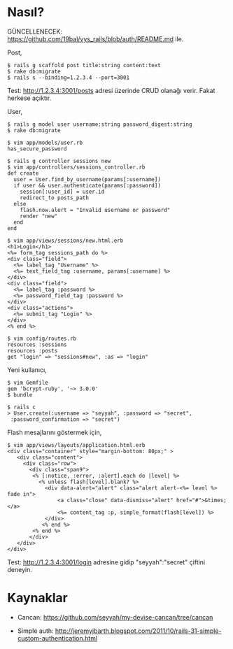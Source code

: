 # Nasıl?

GÜNCELLENECEK: https://github.com/19bal/vys_rails/blob/auth/README.md ile.

Post,

    $ rails g scaffold post title:string content:text
    $ rake db:migrate
    $ rails s --binding=1.2.3.4 --port=3001

Test: http://1.2.3.4:3001/posts adresi üzerinde CRUD olanağı verir.
Fakat herkese açıktır.

User,

    $ rails g model user username:string password_digest:string
    $ rake db:migrate

    $ vim app/models/user.rb
    has_secure_password

    $ rails g controller sessions new
    $ vim app/controllers/sessions_controller.rb
    def create
      user = User.find_by_username(params[:username])
      if user && user.authenticate(params[:password])
        session[:user_id] = user.id
        redirect_to posts_path
      else
        flash.now.alert = "Invalid username or password"
        render "new"
      end
    end

    $ vim app/views/sessions/new.html.erb
    <h1>Login</h1>
    <%= form_tag sessions_path do %>
    <div class="field">
      <%= label_tag "Username" %>
      <%= text_field_tag :username, params[:username] %>
    </div>
    <div class="field">
      <%= label_tag :password %>
      <%= password_field_tag :password %>
    </div>
    <div class="actions">
      <%= submit_tag "Login" %>
    </div>
    <% end %>

    $ vim config/routes.rb
    resources :sessions
    resources :posts
    get "login" => "sessions#new", :as => "login"

Yeni kullanıcı,

    $ vim Gemfile
    gem 'bcrypt-ruby', '~> 3.0.0'
    $ bundle

    $ rails c
    > User.create(:username => "seyyah", :password => "secret",
     :password_confirmation => "secret")

Flash mesajlarını göstermek için,

    $ vim app/views/layouts/application.html.erb
    <div class="container" style="margin-bottom: 80px;" >
       <div class="content">
         <div class="row">
           <div class="span9">
            <% [:notice, :error, :alert].each do |level| %>
              <% unless flash[level].blank? %>
                <div data-alert="alert" class="alert alert-<%= level %> fade in">
                    <a class="close" data-dismiss="alert" href="#">&times;</a>
                    <%= content_tag :p, simple_format(flash[level]) %>
                </div>
               <% end %>
            <% end %>
           </div>
       </div>
    </div>

Test: http://1.2.3.4:3001/login adresine gidip "seyyah":"secret" çiftini
deneyin.

# Kaynaklar

- Cancan: <https://github.com/seyyah/my-devise-cancan/tree/cancan>

- Simple auth:
<http://jeremyjbarth.blogspot.com/2011/10/rails-31-simple-custom-authentication.html>

